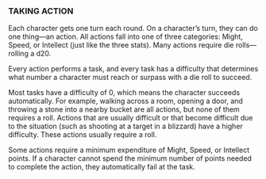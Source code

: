### TAKING ACTION

<!-- P, ID: 090038 -->

Each character gets one turn each round. On a character’s turn, they can do one thing—an action. All actions fall into one of three categories: Might, Speed, or Intellect (just like the three stats). Many actions require die rolls—rolling a d20.

<!-- P, ID: 090039 -->

Every action performs a task, and every task has a difficulty that determines what number a character must reach or surpass with a die roll to succeed.

<!-- P, ID: 090040 -->

Most tasks have a difficulty of 0, which means the character succeeds automatically. For example, walking across a room, opening a door, and throwing a stone into a nearby bucket are all actions, but none of them requires a roll. Actions that are usually difficult or that become difficult due to the situation (such as shooting at a target in a blizzard) have a higher difficulty. These actions usually require a roll.

<!-- P, ID: 090041 -->

Some actions require a minimum expenditure of Might, Speed, or Intellect points. If a character cannot spend the minimum number of points needed to complete the action, they automatically fail at the task.

